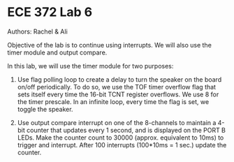 # ECE 372 Lab 6
Authors: Rachel & Ali

Objective of the lab is to continue using interrupts. We will also use the timer module and 
output compare. 

In this lab, we will use the timer module for two purposes:

1. Use flag polling loop to create a delay to turn the speaker on the board on/off periodically.
To do so, we use the TOF timer overflow flag that sets itself every time the 16-bit TCNT register 
overflows. We use 8 for the timer prescale. In an infinite loop, every time the flag is set, we toggle
the speaker.

2. Use output compare interrupt on one of the 8-channels to maintain a 4-bit counter that updates 
every 1 second, and is displayed on the PORT B LEDs. Make the counter count to 30000 (approx. 
equivalent to 10ms) to trigger and interrupt. After 100 interrupts (100*10ms = 1 sec.)
update the counter.

